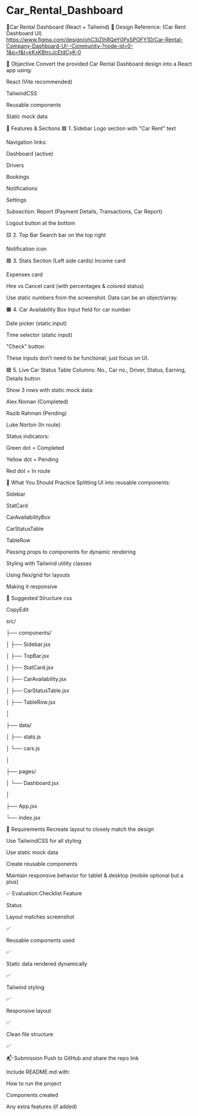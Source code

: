 # Car_Rental_Dashboard
📘Car Rental Dashboard (React + Tailwind)
 🎨 Design Reference: (Car Rent Dashboard UI) https://www.figma.com/design/ohC3iZIhRQeY0PxSPOFY1D/Car-Rental-Company-Dashboard-UI--Community-?node-id=0-1&p=f&t=kKxKBtrcJcEtdCyK-0

🎯 Objective
Convert the provided Car Rental Dashboard design into a React app using:

React (Vite recommended)


TailwindCSS


Reusable components


Static mock data


🧩 Features & Sections
🟦 1. Sidebar
Logo section with "Car Rent" text


Navigation links:


Dashboard (active)


Drivers


Bookings


Notifications


Settings


Subsection: Report (Payment Details, Transactions, Car Report)


Logout button at the bottom


🟨 2. Top Bar
Search bar on the top right


Notification icon


🟩 3. Stats Section (Left side cards)
Income card


Expenses card


Hire vs Cancel card (with percentages & colored status)


Use static numbers from the screenshot. Data can be an object/array.

🟧 4. Car Availability Box
Input field for car number


Date picker (static input)


Time selector (static input)


"Check" button


These inputs don’t need to be functional; just focus on UI.

🟪 5. Live Car Status Table
Columns: No., Car no., Driver, Status, Earning, Details button


Show 3 rows with static mock data:


Alex Noman (Completed)


Razib Rahman (Pending)


Luke Norton (In route)


Status indicators:

Green dot = Completed


Yellow dot = Pending


Red dot = In route


🧠 What You Should Practice
Splitting UI into reusable components:


Sidebar


StatCard


CarAvailabilityBox


CarStatusTable


TableRow


Passing props to components for dynamic rendering


Styling with Tailwind utility classes


Using flex/grid for layouts


Making it responsive


📂 Suggested Structure
css

CopyEdit

src/

├── components/

│   ├── Sidebar.jsx

│   ├── TopBar.jsx

│   ├── StatCard.jsx

│   ├── CarAvailability.jsx

│   ├── CarStatusTable.jsx

│   ├── TableRow.jsx

│

├── data/

│   ├── stats.js

│   └── cars.js

│

├── pages/

│   └── Dashboard.jsx

│

├── App.jsx

└── index.jsx



📜 Requirements
Recreate layout to closely match the design


Use TailwindCSS for all styling


Use static mock data


Create reusable components


Maintain responsive behavior for tablet & desktop (mobile optional but a plus)


✅ Evaluation Checklist
Feature

Status

Layout matches screenshot

✅

Reusable components used

✅

Static data rendered dynamically

✅

Tailwind styling

✅

Responsive layout

✅

Clean file structure

✅

📬 Submission
Push to GitHub and share the repo link


Include README.md with:


How to run the project


Components created


Any extra features (if added)
